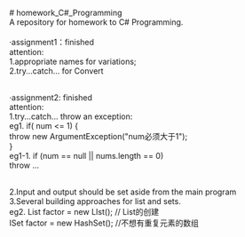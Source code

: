<br/>
# homework_C#_Programming <br/>
A repository for homework to C# Programming.<br/> <br/>
·assignment1：finished<br/>
  attention:  <br/>
             1.appropriate names for variations;<br/>
             2.try...catch... for Convert<br/>
             <br/>
             
·assignment2: finished<br/>
  attention:  <br/>
             1.try...catch... throw an exception: <br/>
            eg1. if( num <= 1) {<br/>
                   throw new ArgumentException("num必须大于1");<br/>
                   }<br/>
            eg1-1. if (num == null || nums.length == 0)<br/>
                   throw ...<br/>
                   
<br/>
             2.Input and output should be set aside from the main program<br/>
             3.Several building approaches for list and sets.<br/>
            eg2. List<int> factor = new LIst<int>(); // List<int>的创建<br/>
                 ISet<int> factor = new HashSet(); //不想有重复元素的数组<br/>

            

            
            
                   
